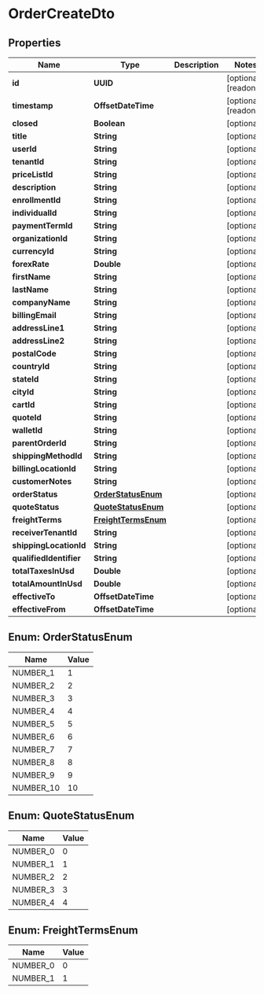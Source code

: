 

# OrderCreateDto


## Properties

| Name | Type | Description | Notes |
|------------ | ------------- | ------------- | -------------|
|**id** | **UUID** |  |  [optional] [readonly] |
|**timestamp** | **OffsetDateTime** |  |  [optional] [readonly] |
|**closed** | **Boolean** |  |  [optional] |
|**title** | **String** |  |  [optional] |
|**userId** | **String** |  |  [optional] |
|**tenantId** | **String** |  |  [optional] |
|**priceListId** | **String** |  |  [optional] |
|**description** | **String** |  |  [optional] |
|**enrollmentId** | **String** |  |  [optional] |
|**individualId** | **String** |  |  [optional] |
|**paymentTermId** | **String** |  |  [optional] |
|**organizationId** | **String** |  |  [optional] |
|**currencyId** | **String** |  |  [optional] |
|**forexRate** | **Double** |  |  [optional] |
|**firstName** | **String** |  |  [optional] |
|**lastName** | **String** |  |  [optional] |
|**companyName** | **String** |  |  [optional] |
|**billingEmail** | **String** |  |  [optional] |
|**addressLine1** | **String** |  |  [optional] |
|**addressLine2** | **String** |  |  [optional] |
|**postalCode** | **String** |  |  [optional] |
|**countryId** | **String** |  |  [optional] |
|**stateId** | **String** |  |  [optional] |
|**cityId** | **String** |  |  [optional] |
|**cartId** | **String** |  |  [optional] |
|**quoteId** | **String** |  |  [optional] |
|**walletId** | **String** |  |  [optional] |
|**parentOrderId** | **String** |  |  [optional] |
|**shippingMethodId** | **String** |  |  [optional] |
|**billingLocationId** | **String** |  |  [optional] |
|**customerNotes** | **String** |  |  [optional] |
|**orderStatus** | [**OrderStatusEnum**](#OrderStatusEnum) |  |  [optional] |
|**quoteStatus** | [**QuoteStatusEnum**](#QuoteStatusEnum) |  |  [optional] |
|**freightTerms** | [**FreightTermsEnum**](#FreightTermsEnum) |  |  [optional] |
|**receiverTenantId** | **String** |  |  [optional] |
|**shippingLocationId** | **String** |  |  [optional] |
|**qualifiedIdentifier** | **String** |  |  [optional] |
|**totalTaxesInUsd** | **Double** |  |  [optional] |
|**totalAmountInUsd** | **Double** |  |  [optional] |
|**effectiveTo** | **OffsetDateTime** |  |  [optional] |
|**effectiveFrom** | **OffsetDateTime** |  |  [optional] |



## Enum: OrderStatusEnum

| Name | Value |
|---- | -----|
| NUMBER_1 | 1 |
| NUMBER_2 | 2 |
| NUMBER_3 | 3 |
| NUMBER_4 | 4 |
| NUMBER_5 | 5 |
| NUMBER_6 | 6 |
| NUMBER_7 | 7 |
| NUMBER_8 | 8 |
| NUMBER_9 | 9 |
| NUMBER_10 | 10 |



## Enum: QuoteStatusEnum

| Name | Value |
|---- | -----|
| NUMBER_0 | 0 |
| NUMBER_1 | 1 |
| NUMBER_2 | 2 |
| NUMBER_3 | 3 |
| NUMBER_4 | 4 |



## Enum: FreightTermsEnum

| Name | Value |
|---- | -----|
| NUMBER_0 | 0 |
| NUMBER_1 | 1 |



